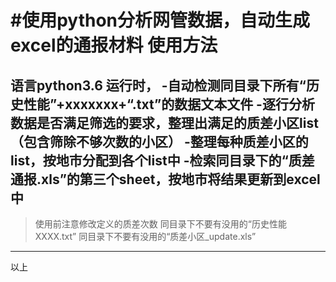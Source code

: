 #使用python分析网管数据，自动生成excel的通报材料
使用方法
====
语言python3.6
运行时，
-自动检测同目录下所有“历史性能”+xxxxxxx+“.txt”的数据文本文件
-逐行分析数据是否满足筛选的要求，整理出满足的质差小区list（包含筛除不够次数的小区）
-整理每种质差小区的list，按地市分配到各个list中
-检索同目录下的“质差通报.xls”的第三个sheet，按地市将结果更新到excel中
--------

>使用前注意修改定义的质差次数
>同目录下不要有没用的“历史性能XXXX.txt”
>同目录下不要有没用的“质差小区_update.xls”


-----
以上